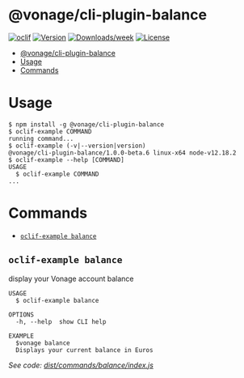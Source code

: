 # @vonage/cli-plugin-balance

[![oclif](https://img.shields.io/badge/cli-oclif-brightgreen.svg)](https://oclif.io)
[![Version](https://img.shields.io/npm/v/@vonage/cli-plugin-balance.svg)](https://npmjs.org/balance/@vonage/cli-plugin-balance)
[![Downloads/week](https://img.shields.io/npm/dw/@vonage/cli-plugin-balance.svg)](https://npmjs.org/balance/@vonage/cli-plugin-balance)
[![License](https://img.shields.io/npm/l/@vonage/cli-plugin-balance.svg)](https://github.com/Vonage/vonage-cli/blob/master/balances/balance/balance.json)

<!-- toc -->
* [@vonage/cli-plugin-balance](#vonagecli-plugin-balance)
* [Usage](#usage)
* [Commands](#commands)
<!-- tocstop -->

# Usage

<!-- usage -->
```sh-session
$ npm install -g @vonage/cli-plugin-balance
$ oclif-example COMMAND
running command...
$ oclif-example (-v|--version|version)
@vonage/cli-plugin-balance/1.0.0-beta.6 linux-x64 node-v12.18.2
$ oclif-example --help [COMMAND]
USAGE
  $ oclif-example COMMAND
...
```
<!-- usagestop -->

# Commands

<!-- commands -->
* [`oclif-example balance`](#oclif-example-balance)

## `oclif-example balance`

display your Vonage account balance

```
USAGE
  $ oclif-example balance

OPTIONS
  -h, --help  show CLI help

EXAMPLE
  $vonage balance
  Displays your current balance in Euros
```

_See code: [dist/commands/balance/index.js](https://github.com/Vonage/vonage-cli/blob/v1.0.0-beta.6/dist/commands/balance/index.js)_
<!-- commandsstop -->
